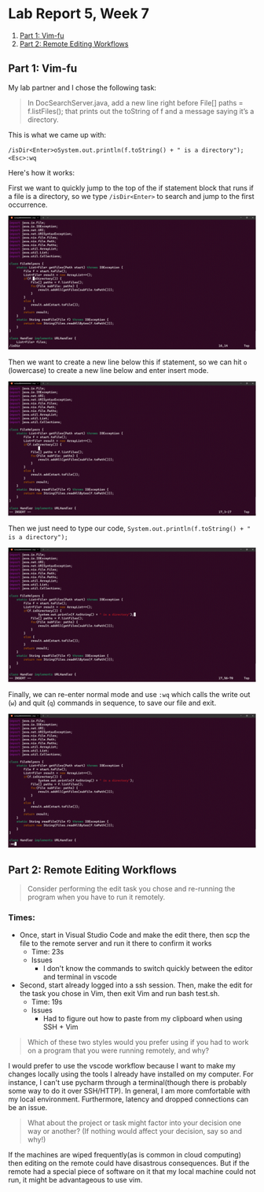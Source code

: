 # Lab Report 5, Week 7

1. [Part 1: Vim-fu](#part-1-vim-fu)
2. [Part 2: Remote Editing Workflows](#part-2-remote-editing-workflows)

## Part 1: Vim-fu

My lab partner and I chose the following task:

> In DocSearchServer.java, add a new line right before File[] paths = f.listFiles(); that prints out the toString of f and a message saying it’s a directory.

This is what we came up with:

```vim
/isDir<Enter>oSystem.out.println(f.toString() + " is a directory");<Esc>:wq
```

Here's how it works:

First we want to quickly jump to the top of the if statement block that runs if a file is a directory, so we type `/isDir<Enter>` to search and jump to the first occurrence.

![](Lab-5-Images/Search.GIF)

Then we want to create a new line below this if statement, so we can hit `o` (lowercase) to create a new line below and enter insert mode.

![](Lab-5-Images/o.GIF)

Then we just need to type our code, `System.out.println(f.toString() + " is a directory");`

![](Lab-5-Images/Addline.GIF)

Finally, we can re-enter normal mode and use `:wq` which calls the write out (`w`) and quit (`q`) commands in sequence, to save our file and exit.

![](Lab-5-Images/exit.GIF)

## Part 2: Remote Editing Workflows

> Consider performing the edit task you chose and re-running the program when you have to run it remotely.

### Times:

- Once, start in Visual Studio Code and make the edit there, then scp the file to the remote server and run it there to confirm it works
  - Time: 23s
  - Issues
    - I don't know the commands to switch quickly between the editor and terminal in vscode
- Second, start already logged into a ssh session. Then, make the edit for the task you chose in Vim, then exit Vim and run bash test.sh.
  - Time: 19s
  - Issues
    - Had to figure out how to paste from my clipboard when using SSH + Vim

> Which of these two styles would you prefer using if you had to work on a program that you were running remotely, and why?

I would prefer to use the vscode workflow because I want to make my changes locally using the tools I already have installed on my computer. For instance, I can't use pycharm through a terminal(though there is probably some way to do it over SSH/HTTP). In general, I am more comfortable with my local environment. Furthermore, latency and dropped connections can be an issue.

> What about the project or task might factor into your decision one way or another? (If nothing would affect your decision, say so and why!)

If the machines are wiped frequently(as is common in cloud computing) then editing on the remote could have disastrous consequences. But if the remote had a special piece of software on it that my local machine could not run, it might be advantageous to use vim.
